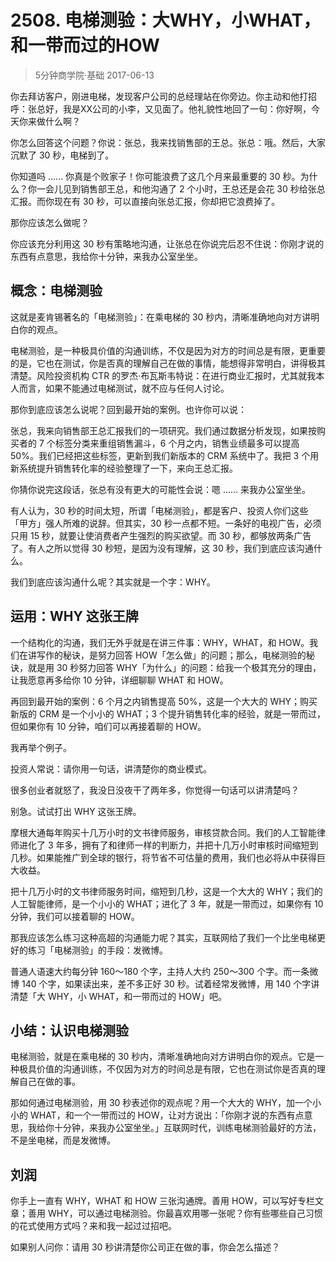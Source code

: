 # 2508. 电梯测验：大WHY，小WHAT，和一带而过的HOW
> 5分钟商学院·基础
2017-06-13

你去拜访客户，刚进电梯，发现客户公司的总经理站在你旁边。你主动和他打招呼：张总好，我是XX公司的小李，又见面了。他礼貌性地回了一句：你好啊，今天你来做什么啊？

你怎么回答这个问题？你说：张总，我来找销售部的王总。张总：哦。然后，大家沉默了 30 秒，电梯到了。

你知道吗 …… 你真是个败家子！你可能浪费了这几个月来最重要的 30 秒。为什么？你一会儿见到销售部王总，和他沟通了 2 个小时，王总还是会花 30 秒给张总汇报。而你现在有 30 秒，可以直接向张总汇报，你却把它浪费掉了。

那你应该怎么做呢？

你应该充分利用这 30 秒有策略地沟通，让张总在你说完后忍不住说：你刚才说的东西有点意思，我给你十分钟，来我办公室坐坐。

## 概念：电梯测验
这就是麦肯锡著名的「电梯测验」：在乘电梯的 30 秒内，清晰准确地向对方讲明白你的观点。

电梯测验，是一种极具价值的沟通训练，不仅是因为对方的时间总是有限，更重要的是，它也在测试，你是否真的理解自己在做的事情，能想得非常明白，讲得极其清楚。风险投资机构 CTR 的罗杰·布瓦斯韦特说：在进行商业汇报时，尤其就我本人而言，如果不能通过电梯测试，就不应与任何人讨论。

那你到底应该怎么说呢？回到最开始的案例。也许你可以说：

张总，我来向销售部王总汇报我们的一项研究。我们通过数据分析发现，如果按购买者的 7 个标签分类来重组销售漏斗，6 个月之内，销售业绩最多可以提高 50%。我们已经把这些标签，更新到我们新版本的 CRM 系统中了。我把 3 个用新系统提升销售转化率的经验整理了一下，来向王总汇报。

你猜你说完这段话，张总有没有更大的可能性会说：嗯 …… 来我办公室坐坐。

有人认为，30 秒的时间太短，所谓「电梯测验」，都是客户、投资人你们这些「甲方」强人所难的说辞。但其实，30 秒一点都不短。一条好的电视广告，必须只用 15 秒，就要让使消费者产生强烈的购买欲望。而 30 秒，都够放两条广告了。有人之所以觉得 30 秒短，是因为没有理解，这 30 秒，我们到底应该沟通什么。

我们到底应该沟通什么呢？其实就是一个字：WHY。

## 运用：WHY 这张王牌
一个结构化的沟通，我们无外乎就是在讲三件事：WHY，WHAT，和 HOW。我们在讲写作的秘诀，是努力回答 HOW「怎么做」的问题；那么，电梯测验的秘诀，就是用 30 秒努力回答 WHY「为什么」的问题：给我一个极其充分的理由，让我愿意再多给你 10 分钟，详细聊聊 WHAT 和 HOW。

再回到最开始的案例：6 个月之内销售提高 50%，这是一个大大的 WHY；购买新版的 CRM 是一个小小的 WHAT；3 个提升销售转化率的经验，就是一带而过，但如果你有 10 分钟，咱们可以再接着聊的 HOW。

我再举个例子。

投资人常说：请你用一句话，讲清楚你的商业模式。

很多创业者就怒了，我没日没夜干了两年多，你觉得一句话可以讲清楚吗？

别急。试试打出 WHY 这张王牌。

摩根大通每年购买十几万小时的文书律师服务，审核贷款合同。我们的人工智能律师进化了 3 年多，拥有了和律师一样的判断力，并把十几万小时审核时间缩短到几秒。如果能推广到全球的银行，将节省不可估量的费用，我们也必将从中获得巨大收益。

把十几万小时的文书律师服务时间，缩短到几秒，这是一个大大的 WHY；我们的人工智能律师，是一个小小的 WHAT；进化了 3 年，就是一带而过，如果你有 10 分钟，我们可以接着聊的 HOW。

那我应该怎么练习这种高超的沟通能力呢？其实，互联网给了我们一个比坐电梯更好的练习「电梯测验」的手段：发微博。

普通人语速大约每分钟 160～180 个字，主持人大约 250～300 个字。而一条微博 140 个字，如果读出来，差不多正好 30 秒。试着经常发微博，用 140 个字讲清楚「大 WHY，小 WHAT，和一带而过的 HOW」吧。

## 小结：认识电梯测验
电梯测验，就是在乘电梯的 30 秒内，清晰准确地向对方讲明白你的观点。它是一种极具价值的沟通训练，不仅因为对方的时间总是有限，它也在测试你是否真的理解自己在做的事。

那如何通过电梯测验，用 30 秒表述你的观点呢？用一个大大的 WHY，加一个小小的 WHAT，和一个一带而过的 HOW，让对方说出：「你刚才说的东西有点意思，我给你十分钟，来我办公室坐坐。」互联网时代，训练电梯测验最好的方法，不是坐电梯，而是发微博。

## 刘润
你手上一直有 WHY，WHAT 和 HOW 三张沟通牌。善用 HOW，可以写好专栏文章；善用 WHY，可以通过电梯测验。你最喜欢用哪一张呢？你有些哪些自己习惯的花式使用方式吗？来和我一起过过招吧。

如果别人问你：请用 30 秒讲清楚你公司正在做的事，你会怎么描述？



